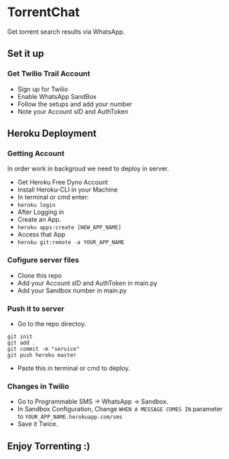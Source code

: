 # TorrentChat
Get torrent search results via WhatsApp.
## Set it up
### Get Twilio Trail Account
- Sign up for Twilio
- Enable WhatsApp SandBox
- Follow the setups and add your number
- Note your Account sID and AuthToken
## Heroku Deployment
### Getting Account
In order work in backgroud we need to deploy in server.
- Get Heroku Free Dyno Account
- Install Heroku-CLI in your Machine
- In terminal or cmd enter:
- `heroku login`
- After Logging in
- Create an App.
- `heroku apps:create [NEW_APP_NAME]`
- Access that App
- `heroku git:remote -a YOUR_APP_NAME`
### Cofigure server files
- Clone this repo
- Add your Account sID and AuthToken in main.py
- Add your Sandbox number in main.py
### Push it to server
- Go to the repo directoy.
```
git init
git add .
git commit -m "service"
git push heroku master
```
- Paste this in terminal or cmd to deploy.
### Changes in Twilio
- Go to Programmable SMS -> WhatsApp -> Sandbox.
- In Sandbox Configuration, Change `WHEN A MESSAGE COMES IN` parameter to `YOUR_APP_NAME.herokuapp.com/sms`
- Save it Twice.
## Enjoy Torrenting :)
